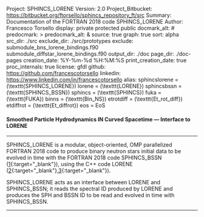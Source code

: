 Project: SPHINCS_LORENE
Version: 2.0
Project_Bitbucket: https://bitbucket.org/ftorsello/sphincs_repository_ft/src
Summary: Documentation of the FORTRAN 2018 code SPHINCS_LORENE
Author: Francesco Torsello
display: private
         protected
         public
docmark_alt: #
predocmark: >
predocmark_alt: &
source: true
graph: true
sort: alpha
src_dir: ./src
exclude_dir: ./src/prototypes
exclude: submodule_bns_lorene_bindings.f90
         submodule_diffstar_lorene_bindings.f90
output_dir: ./doc
page_dir: ./doc-pages
creation_date: %Y-%m-%d %H:%M:%S
print_creation_date: true
proc_internals: true
license: gfdl
github: https://github.com/francescotorsello
linkedin: https://www.linkedin.com/in/francescotorsello
alias: sphincslorene = \(\texttt{SPHINCS_LORENE}\)
       lorene = \(\texttt{LORENE}\)
       sphincsbssn = \(\texttt{SPHINCS_BSSN}\)
       sphincs = \(\texttt{SPHINCS}\)
       fuka = \(\texttt{FUKA}\)
       binns = \(\texttt{Bin_NS}\)
       etrotdiff = \(\texttt{Et_rot_diff}\)
       etdiffrot = \(\texttt{Et_diffrot}\)
       eos = EoS

#### **S**moothed **P**article **H**ydrodynamics **IN** **C**urved **S**pacetime &mdash; Interface to **LORENE**
___

SPHINCS_LORENE is a modular, object-oriented, OMP parallelized FORTRAN 2018 code to produce binary neutron stars initial data to be evolved in time with the FORTRAN 2018 code SPHINCS_BSSN ([1][1]{:target="_blank"}), using the C++ code LORENE ([2][2]{:target="_blank"},[3][3]{:target="_blank"}).

SPHINCS_LORENE acts as an interface between LORENE and SPHINCS_BSSN; it reads the spectral ID produced by LORENE and produces the SPH and BSSN ID to be read and evolved in time with SPHINCS_BSSN.

[1]: <https://iopscience.iop.org/article/10.1088/1361-6382/abee65>
[2]: <https://lorene.obspm.fr/>
[3]: <https://arxiv.org/abs/gr-qc/0007028>
___
